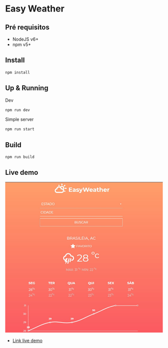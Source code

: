 # Easy Weather

## Pré requisitos

- NodeJS v6+
- npm v5+

## Install

```sh
npm install
```

## Up & Running
Dev
```sh
npm run dev
```
Simple server
```sh
npm run start
```
## Build
```sh
npm run build
```
## Live demo
![](https://github.com/vmarcosp/easy-weather/blob/master/demo/1.jpg)
- [Link live demo](https://easyweather.netlify.com/)
